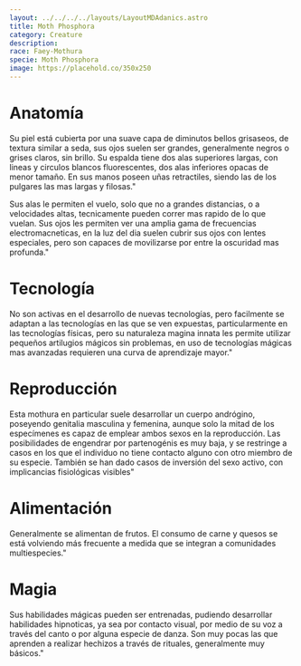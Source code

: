 ```yaml
---
layout: ../../../../layouts/LayoutMDAdanics.astro
title: Moth Phosphora
category: Creature
description:
race: Faey-Mothura
specie: Moth Phosphora
image: https://placehold.co/350x250
---
```

# Anatomía
Su piel está cubierta por una suave capa de diminutos bellos grisaseos, de textura similar a seda, sus ojos suelen ser grandes, generalmente negros o grises claros, sin brillo. Su espalda tiene dos alas superiores largas, con lineas y circulos blancos fluorescentes, dos alas inferiores opacas de menor tamaño. En sus manos poseen uñas retractiles, siendo las de los pulgares las mas largas y filosas."

Sus alas le permiten el vuelo, solo que no a grandes distancias, o a velocidades altas, tecnicamente pueden correr mas rapido de lo que vuelan. Sus ojos les permiten ver una amplia gama de frecuencias electromacneticas, en la luz del dia suelen cubrir sus ojos con lentes especiales, pero son capaces de movilizarse por entre la oscuridad mas profunda."

# Tecnología
No son activas en el desarrollo de nuevas tecnologías, pero facilmente se adaptan a las tecnologías en las que se ven expuestas, particularmente en las tecnologías físicas, pero su naturaleza magina innata les permite utilizar pequeños artilugios mágicos sin problemas, en uso de tecnologías mágicas mas avanzadas requieren una curva de aprendizaje mayor."


# Reproducción
Esta mothura en particular suele desarrollar un cuerpo andrógino, poseyendo genitalia masculina y femenina, aunque solo la mitad de los especímenes es capaz de emplear ambos sexos en la reproducción. Las posibilidades de engendrar por partenogénis es muy baja, y se restringe a casos en los que el individuo no tiene contacto alguno con otro miembro de su especie. También se han dado casos de inversión del sexo activo, con implicancias fisiológicas visibles"

# Alimentación
Generalmente se alimentan de frutos. El consumo de carne y quesos se está volviendo más frecuente a medida que se integran a comunidades multiespecies."

# Magia
Sus habilidades mágicas pueden ser entrenadas, pudiendo desarrollar habilidades hipnoticas, ya sea por contacto visual, por medio de su voz a través del canto o por alguna especie de danza. Son muy pocas las que aprenden a realizar hechizos a través de rituales, generalmente muy básicos."